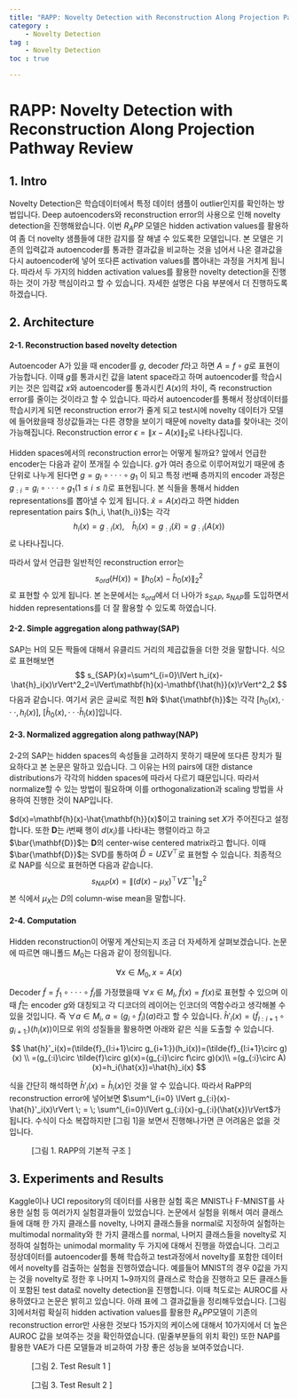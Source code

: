```yaml
---
title: "RAPP: Novelty Detection with Reconstruction Along Projection Pathway Review 리뷰"
category :
    - Novelty Detection
tag :
    - Novelty Detection
toc : true

---
```


# RAPP: Novelty Detection with Reconstruction Along Projection Pathway Review

## 1. Intro

Novelty Detection은 학습데이터에서 특정 데이터 샘플이 outlier인지를 확인하는 방법입니다. Deep autoencoders와 reconstruction error의 사용으로 인해 novelty detection을 진행해왔습니다. 이번 $R_APP$ 모델은 hidden activation values를 활용하여  좀 더 novelty 샘플들에 대한 감지를 잘 해낼 수 있도록한 모델입니다. 본 모델은 기존의 입력값과 autoencoder를 통과한 결과값을 비교하는 것을 넘어서 나온 결과값을 다시 autoencoder에 넣어 또다른 activation values를 뽑아내는 과정을 거치게 됩니다. 따라서 두 가지의 hidden activation values를 활용한 novelty detection을 진행하는 것이 가장 핵심이라고 할 수 있습니다. 자세한 설명은 다음 부분에서 더 진행하도록 하겠습니다.



## 2. Architecture

#### 2-1. Reconstruction based novelty detection

Autoencoder A가 있을 때 encoder를 $g$, decoder $f$라고 하면 $A=f \circ g$로 표현이 가능합니다. 이때 $g$를 통과시킨 값을 latent space라고 하며 autoencoder를 학습시키는 것은 입력값 $x$와 autoencoder를 통과시킨 $A(x)$의 차이, 즉 reconstruction error를 줄이는 것이라고 할 수 있습니다. 따라서 autoencoder를 통해서 정상데이터를 학습시키게 되면 reconstruction error가 줄게 되고 test시에 novelty 데이터가 모델에 들어왔을때 정상값들과는 다른 경향을 보이기 때문에 novelty data를 찾아내는 것이 가능해집니다.  Reconstruction error $\epsilon=\lVert x-A(x)\rVert_2$로 나타나집니다.

Hidden spaces에서의 reconstruction error는 어떻게 될까요? 앞에서 언급한 encoder는 다음과 같이 쪼개질 수 있습니다. $g$가 여러 층으로 이루어져있기 때문에 층 단위로 나누게 된다면 $g=g_l\circ\cdot\cdot\cdot\circ g_1$ 이 되고 특정 i번째 층까지의 encoder 과정은 $g_{:i}=g_i\circ\cdot\cdot\cdot\circ g_1 (1\le i\le l)$로 표현됩니다. 본 식들을 통해서 hidden representations를 뽑아낼 수 있게 됩니다. $\hat{x}=A(x)$라고 하면 hidden representation pairs $(h_i, \hat{h_i})$는 각각 
$$
h_i(x)=g_{:i}(x), \; \; \; \;
\hat{h}_i(x)=g_{:i}(\hat{x})=g_{:i}(A(x))
$$
로 나타나집니다. 

따라서 앞서 언급한 일반적인 reconstruction error는
$$
s_{ord}(H(x))=\lVert h_0(x)-\hat{h}_0(x)\rVert^2_2
$$
로 표현할 수 있게 됩니다. 본 논문에서는 $s_{ord}$에서 더 나아가 $s_{SAP}$, $s_{NAP}$를 도입하면서 hidden representations를 더 잘 활용할 수 있도록 하였습니다.



#### 2-2. Simple aggregation along pathway(SAP)

SAP는 H의 모든 짝들에 대해서 유클리드 거리의 제곱값들을 더한 것을 말합니다. 식으로 표현해보면
$$
s_{SAP}(x)=\sum^l_{i=0}\lVert h_i(x)-\hat{h}_i(x)\rVert^2_2=\lVert\mathbf{h}(x)-\mathbf{\hat{h}}(x)\rVert^2_2
$$
다음과 같습니다. 여기서 굵은 글씨로 적힌 $\mathbf{h}$와 $\hat{\mathbf{h}}$는 각각 $[h_0(x), \cdot\cdot\cdot, h_l(x)]$, $[\hat{h}_0(x), \cdot\cdot\cdot \hat{h}_l(x)]$입니다. 



#### 2-3. Normalized aggregation along pathway(NAP)

2-2의 SAP는 hidden spaces의 속성들을 고려하지 못하기 때문에 또다른 장치가 필요하다고 본 논문은 말하고 있습니다. 그 이유는 H의 pairs에 대한 distance distributions가 각각의 hidden spaces에 따라서 다르기 떄문입니다. 따라서 normalize할 수 있는 방법이 필요하며 이를 orthogonalization과 scaling 방법을 사용하여 진행한 것이 NAP입니다.

$d(x)=\mathbf{h}(x)-\hat{\mathbf{h}}(x)$이고 training set $X$가 주어진다고 설정합니다. 또한 $\mathbf{D}$는 $i$번째 행이 $d(x_i)$를 나타내는 행렬이라고 하고 $\bar{\mathbf{D}}$는 $\mathbf{D}$의 center-wise centered matrix라고 합니다. 이때 $\bar{\mathbf{D}}$는 SVD를 통하여 $\bar{D}=U\Sigma V^\top$로 표현할 수 있습니다. 최종적으로 NAP를 식으로 표현하면 다음과 같습니다. 
$$
s_{NAP}(x)=\lVert(d(x)-\mu_X)^\top V{\Sigma}^{-1}\rVert^2_2
$$
본 식에서 $\mu_X$는 $D$의 column-wise mean을 말합니다.



#### 2-4. Computation

Hidden reconstruction이 어떻게 계산되는지 조금 더 자세하게 살펴보겠습니다. 논문에 따르면 매니폴드 $M_0$는 다음과 같이 정의됩니다.

$$
\forall x \in M_0, x=A(x)
$$

Decoder $\tilde{f}=\tilde{f}_1\circ \cdot \cdot \cdot \circ \tilde{f}_l$를 가정했을때 $\forall x \in M_l, \; \tilde{f}(x)=f(x)$로 표현할 수 있으며 이때 $\tilde{f}$는 encoder $g$와 대칭되고 각 디코더의 레이어는 인코더의 역함수라고 생각해볼 수 있을 것입니다. 즉 $\forall a \in M_i, \; a = (g_i \circ \tilde{f}_i)(a)$라고 할 수 있습니다. $\hat{h}'_i(x)=(\tilde{f}_{l:i+1}\circ g_{i+1:})(h_i(x))$이므로 위의 성질들을 활용하면 아래와 같은 식을 도출할 수 있습니다.

$$
\hat{h}'_i(x)=(\tilde{f}_{l:i+1}\circ g_{i+1:})(h_i(x))=(\tilde{f}_{l:i+1}\circ g)(x) \\
=(g_{:i}\circ \tilde{f}\circ g)(x)=(g_{:i}\circ f\circ g)(x)\\
=(g_{:i}\circ A)(x)=h_i(\hat{x})=\hat{h}_i(x)
$$

식을 간단히 해석하면 $\hat{h}'_i(x)=\hat{h}_i(x)$인 것을 알 수 있습니다. 따라서 RaPP의 reconstruction error에 넣어보면 $\sum^l_{i=0} \lVert g_{:i}(x)-\hat{h}'_i(x)\rVert \; = \; \sum^l_{i=0}\lVert g_{:i}(x)-g_{:i}(\hat{x})\rVert$가 됩니다. 수식이 다소 복잡하지만 [그림 1]을 보면서 진행해나가면 큰 어려움은 없을 것 입니다.

<figure>
	<img src="{{ '\assets\images\rapp\1.png' | prepend: site.baseurl }}" alt=""> 
	<figcaption> [그림 1. RAPP의 기본적 구조 ] </figcaption>
</figure>



## 3. Experiments and Results

Kaggle이나 UCI repository의 데이터를 사용한 실험 혹은 MNIST나 F-MNIST를 사용한 실험 등 여러가지 실험결과들이 있었습니다. 논문에서 실험을 위해서 여러 클래스들에 대해 한 가지 클래스를 novelty, 나머지 클래스들을 normal로 지정하여 실험하는 multimodal normality와 한 가지 클래스를 normal, 나머지 클래스들을 novelty로 지정하여 실험하는 unimodal mormality 두 가지에 대해서 진행을 하였습니다. 그리고 정상데이터를 autoencoder를 통해 학습하고 test과정에서 novelty를 포함한 데이터에서 novelty를 검출하는 실험을 진행하였습니다. 예를들어 MNIST의 경우 0값을 가지는 것을 novelty로 정한 후 나머지 1~9까지의 클래스로 학습을 진행하고 모든 클래스들이 포함된 test data로 novelty detection을 진행합니다. 이때 척도로는 AUROC를 사용하였다고 논문은 밝히고 있습니다. 아래 표에 그 결과값들을 정리해두었습니다.  [그림 3]에서처럼 확실히 hidden activation values를 활용한 $R_APP$모델이 기존의 reconstruction error만 사용한 것보다 15가지의 케이스에 대해서 10가지에서 더 높은 AUROC 값을 보여주는 것을 확인하였습니다. (밑줄부분들의 위치 확인)  또한 NAP를 활용한 VAE가 다른 모델들과 비교하여 가장 좋은 성능을 보여주었습니다.
<figure>
	<img src="{{ '\assets\images\rapp\2-1.png' | prepend: site.baseurl }}" alt=""> 
	<figcaption> [그림 2. Test Result 1 ] </figcaption>
</figure>

<figure>
	<img src="{{ '\assets\images\rapp\2.png' | prepend: site.baseurl }}" alt=""> 
	<figcaption> [그림 3. Test Result 2 ] </figcaption>
</figure>
